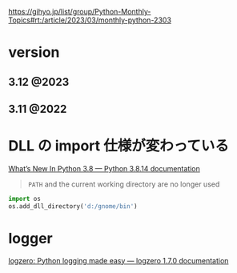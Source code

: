 https://gihyo.jp/list/group/Python-Monthly-Topics#rt:/article/2023/03/monthly-python-2303

# version

## 3.12 @2023

## 3.11 @2022

# DLL の import 仕様が変わっている

[What’s New In Python 3.8 — Python 3.8.14 documentation](https://docs.python.org/3.8/whatsnew/3.8.html#changes-in-the-python-api)

> `PATH` and the current working directory are no longer used

```python
import os
os.add_dll_directory('d:/gnome/bin')
```

# logger

[logzero: Python logging made easy — logzero 1.7.0 documentation](https://logzero.readthedocs.io/en/latest/)
